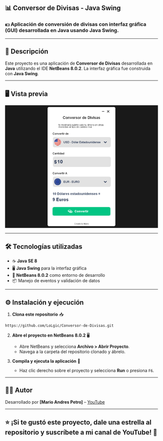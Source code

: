## 📊 Conversor de Divisas - Java Swing

### 💵 Aplicación de conversión de divisas con interfaz gráfica (GUI) desarrollada en Java usando Java Swing.

----------

## 📝 Descripción

Este proyecto es una aplicación de **Conversor de Divisas** desarrollada en **Java** utilizando el IDE **NetBeans 8.0.2**. La interfaz gráfica fue construida con **Java Swing**.

----------

## 🖥️ Vista previa
![image alt](https://github.com/LoLgic/Conversor-de-Divisas/blob/40aa5b80fafdee97b58f41e00901fd8727b83d78/img_app.jpg)

----------
## 🛠️ Tecnologías utilizadas

-   ☕ **Java SE 8**
-   🖥️ **Java Swing** para la interfaz gráfica
-   🧩 **NetBeans 8.0.2** como entorno de desarrollo
-   📦 Manejo de eventos y validación de datos
----------
## ⚙️ Instalación y ejecución

1.  **Clona este repositorio** 📥
   
    
   ```bash
https://github.com/LoLgic/Conversor-de-Divisas.git

```
    
2.  **Abre el proyecto en NetBeans 8.0.2** 🖥️
    
    -   Abre NetBeans y selecciona **Archivo > Abrir Proyecto**.
    -   Navega a la carpeta del repositorio clonado y ábrelo.
3.  **Compila y ejecuta la aplicación** 🚀
    
    -   Haz clic derecho sobre el proyecto y selecciona **Run** o presiona `F6`.
----------
## 👨‍💻 Autor

Desarrollado por **[Mario Andres Petro]**
 – [YouTube](https://www.youtube.com/watch?v=uHSJyYkRMXY&t=25s)

----------
## ⭐ ¡Si te gustó este proyecto, dale una estrella al repositorio y suscríbete a mi canal de YouTube! 🌟
